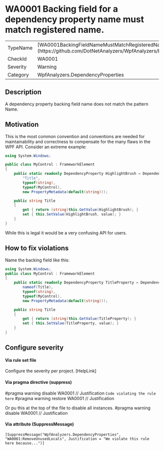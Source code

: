 ﻿# WA0001 Backing field for a dependency property name must match registered name.

<table>
<tr>
  <td>TypeName</td>
  <td>[WA0001BackingFieldNameMustMatchRegisteredName](https://github.com/DotNetAnalyzers/WpfAnalyzers/blob/master/WpfAnalyzers.Analyzers/DependencyProperties/WA0001BackingFieldNameMustMatchRegisteredName.cs)</td>
</tr>
<tr>
  <td>CheckId</td>
  <td>WA0001</td>
</tr>
<tr>
  <td>Severity</td>
  <td>Warning</td>
</tr>
<tr>
  <td>Category</td>
  <td>WpfAnalyzers.DependencyProperties</td>
</tr>
</table>

## Description

A dependency property backing field name does not match the pattern <RegisteredName>Name.

## Motivation

This is the most common convention and conventions are needed for maintainability and correctness to compensate for the many flaws in the WPF API.
Consider an extreme example:
```C#
using System.Windows;

public class MyControl : FrameworkElement
{
    public static readonly DependencyProperty HighlightBrush = DependencyProperty.Register(
        "Title",
        typeof(string),
        typeof(MyControl),
        new PropertyMetadata(default(string)));

    public string Title
    {
        get { return (string)this.GetValue(HighlightBrush); }
        set { this.SetValue(HighlightBrush, value); }
    }
}
```

While this is legal it would be a very confusing API for users.

## How to fix violations

Name the backing field like this:

```C#
using System.Windows;
public class MyControl : FrameworkElement
{
    public static readonly DependencyProperty TitleProperty = DependencyProperty.Register(
        nameof(Title),
        typeof(string),
        typeof(MyControl),
        new PropertyMetadata(default(string)));

    public string Title
    {
        get { return (string)this.GetValue(TitleProperty); }
        set { this.SetValue(TitleProperty, value); }
    }
}
```

## Configure severity

#### Via rule set file

Configure the severity per project. [HelpLink]

#### Via pragma directive (suppress)

#pragma warning disable WA0001 // Justification
`Code violating the rule here`
#pragma warning restore WA0001 // Justification

Or pu this at the top of the file to disable all instances.
#pragma warning disable WA0001 // Justification

#### Via attribute (SuppressMessage)

`[SuppressMessage("WpfAnalyzers.DependencyProperties", "WA0001:RemoveUnusedLocals", Justification = "We violate this rule here because...")]`
